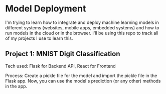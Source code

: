 # Model Deployment
I'm trying to learn how to integrate and deploy machine learning models in different systems (websites, mobile apps, embedded systems) and how to run models in the cloud or in the browser. 
I'll be using this repo to track all of my projects I use to learn this.

## Project 1: MNIST Digit Classification 
Tech used: Flask for Backend API, React for Frontend

Process: Create a pickle file for the model and import the pickle file in the Flask app. Now, you can use the model's prediction (or any other) methods in the app.
